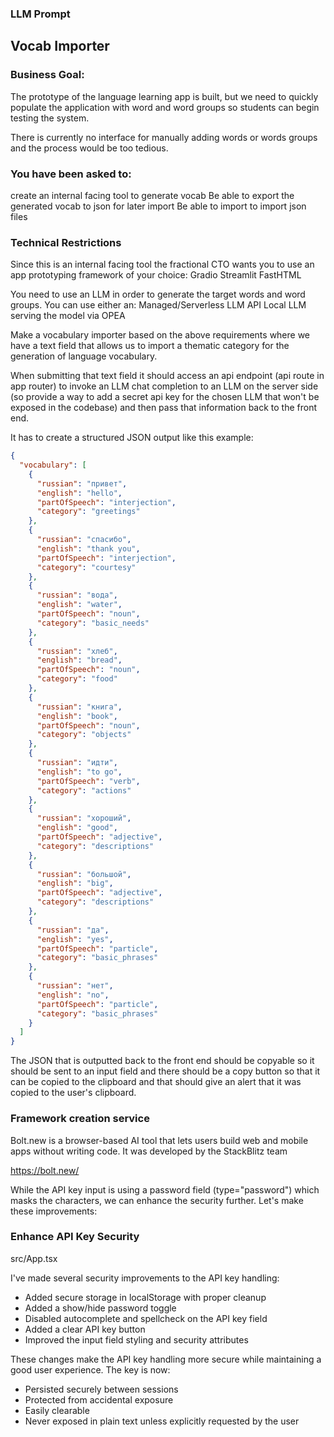 ### LLM Prompt 

## Vocab Importer

### Business Goal: 
The prototype of the language learning app is built, but we need to quickly populate the application with word and word groups so students can begin testing the system.

There is currently no interface for manually adding words or words groups and the process would be too tedious. 

### You have been asked to:
create an internal facing tool to generate vocab 
Be able to export the generated vocab to json for later import
Be able  to import to import json files

### Technical Restrictions
Since this is an internal facing tool the fractional CTO wants you to use an app prototyping framework of your choice:
Gradio
Streamlit
FastHTML

You need to use an LLM in order to generate the target words and word groups.
You can use either an:
Managed/Serverless LLM API
Local LLM serving the model via OPEA

Make a vocabulary importer based on the above requirements where we have a text field that allows us to import a thematic category for the generation of language vocabulary.

When submitting that text field it should access an api endpoint (api route in app router) to invoke an LLM chat completion to an LLM on the server side (so provide a way to add a secret api key for the chosen LLM that won't be exposed in the codebase) and then pass that information back to the front end.

It has to create a structured JSON output like this example:

```JSON
{
  "vocabulary": [
    {
      "russian": "привет",
      "english": "hello",
      "partOfSpeech": "interjection",
      "category": "greetings"
    },
    {
      "russian": "спасибо",
      "english": "thank you",
      "partOfSpeech": "interjection",
      "category": "courtesy"
    },
    {
      "russian": "вода",
      "english": "water",
      "partOfSpeech": "noun",
      "category": "basic_needs"
    },
    {
      "russian": "хлеб",
      "english": "bread",
      "partOfSpeech": "noun",
      "category": "food"
    },
    {
      "russian": "книга",
      "english": "book",
      "partOfSpeech": "noun",
      "category": "objects"
    },
    {
      "russian": "идти",
      "english": "to go",
      "partOfSpeech": "verb",
      "category": "actions"
    },
    {
      "russian": "хороший",
      "english": "good",
      "partOfSpeech": "adjective",
      "category": "descriptions"
    },
    {
      "russian": "большой",
      "english": "big",
      "partOfSpeech": "adjective",
      "category": "descriptions"
    },
    {
      "russian": "да",
      "english": "yes",
      "partOfSpeech": "particle",
      "category": "basic_phrases"
    },
    {
      "russian": "нет",
      "english": "no",
      "partOfSpeech": "particle",
      "category": "basic_phrases"
    }
  ]
}
```
The JSON that is outputted back to the front end should be copyable so it should be sent to an input field and there should be a copy button so that it can be copied to the clipboard and that should give an alert that it was copied to the user's clipboard.

### Framework creation service

Bolt.new is a browser-based AI tool that lets users build web and mobile apps without writing code. It was developed by the StackBlitz team

https://bolt.new/

While the API key input is using a password field (type="password") which masks the characters, we can enhance the security further. Let's make these improvements:

### Enhance API Key Security

src/App.tsx

I've made several security improvements to the API key handling:

* Added secure storage in localStorage with proper cleanup
* Added a show/hide password toggle
* Disabled autocomplete and spellcheck on the API key field
* Added a clear API key button
* Improved the input field styling and security attributes

These changes make the API key handling more secure while maintaining a good user experience. The key is now:

* Persisted securely between sessions
* Protected from accidental exposure
* Easily clearable
* Never exposed in plain text unless explicitly requested by the user